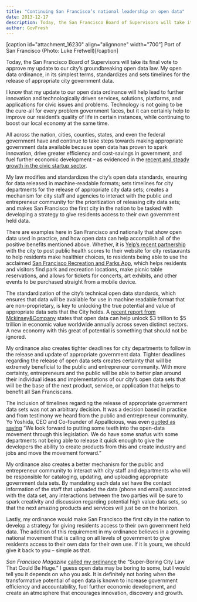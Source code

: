 ```yaml
---
title: "Continuing San Francisco’s national leadership on open data"
date: 2013-12-17
description: Today, the San Francisco Board of Supervisors will take its final vote to approve my update to our city’s groundbreaking open data law. My open data ordinance, in its simplest terms, standardizes and sets timelines for the release of appropriate city government data.
author: GovFresh
---
```


[caption id="attachment_16230" align="alignnone" width="700"] Port of San Francisco (Photo: Luke Fretwell)[/caption]

Today, the San Francisco Board of Supervisors will take its final vote to approve my update to our city’s groundbreaking open data law. My open data ordinance, in its simplest terms, standardizes and sets timelines for the release of appropriate city government data. 

I know that my update to our open data ordinance will help lead to further innovation and technologically driven services, solutions, platforms, and applications for civic issues and problems. Technology is not going to be the cure-all for every problem government faces, but it can certainly help to improve our resident’s quality of life in certain instances, while continuing to boost our local economy at the same time. 

All across the nation, cities, counties, states, and even the federal government have and continue to take steps towards making appropriate government data available because open data has proven to spark innovation, drive greater efficiency and cost-savings in government, and fuel further economic development – as evidenced in the <a href="http://www.knightfoundation.org/media/uploads/publication_pdfs/knight-civic-tech.pdf">recent and steady growth in the civic startup sector</a>.

My law modifies and standardizes the city’s open data standards, ensuring for data released in machine-readable formats; sets timelines for city departments for the release of appropriate city data sets; creates a mechanism for city staff and agencies to interact with the public and entrepreneur community for the prioritization of releasing city data sets; and makes San Francisco the first city in the nation to be tasked with developing a strategy to give residents access to their own government held data.

There are examples here in San Francisco and nationally that show open data used in practice, and how open data can help accomplish all of the positive benefits mentioned above. Whether, it is <a href="http://blog.sfgate.com/techchron/2013/01/16/yelp-to-host-sf-restaurant-health-ratings/">Yelp’s recent partnership</a> with the city to post public health scores to their website for city restaurants to help residents make healthier choices, to residents being able to use the acclaimed <a href="http://www.appallicious.com/sf-rec-park/">San Francisco Recreation and Parks App</a>, which helps residents and visitors find park and recreation locations, make picnic table reservations, and allows for tickets for concerts, art exhibits, and other events to be purchased straight from a mobile device. 

The standardization of the city’s technical open data standards, which ensures that data will be available for use in machine readable format that are non-proprietary, is key to unlocking the true potential and value of appropriate data sets that the City holds. A <a href="http://www.mckinsey.com/insights/business_technology/open_data_unlocking_innovation_and_performance_with_liquid_information">recent report from Mckinsey&amp;Company</a> states that open data can help unlock $3 trillion to $5 trillion in economic value worldwide annually across seven distinct sectors. A new economy with this great of potential is something that should not be ignored. 

My ordinance also creates tighter deadlines for city departments to follow in the release and update of appropriate government data. Tighter deadlines regarding the release of open data sets creates certainty that will be extremely beneficial to the public and entrepreneur community. With more certainty, entrepreneurs and the public will be able to better plan around their individual ideas and implementations of our city’s open data sets that will be the base of the next product, service, or application that helps to benefit all San Franciscans. 

The inclusion of timelines regarding the release of appropriate government data sets was not an arbitrary decision. It was a decision based in practice and from testimony we heard from the public and entrepreneur community. Yo Yoshida, CEO and Co-founder of Appallicious, was even <a href="http://www.sfexaminer.com/sanfrancisco/startups-say-open-data-legislation-would-lead-to-more-innovation/Content?oid=2632648">quoted as saying</a> “We look forward to putting some teeth into the open-data movement through this legislation. We do have some snafus with some departments not being able to release it quick enough to give the developers the ability to create products from this and create industry and jobs and move the movement forward.”

My ordinance also creates a better mechanism for the public and entrepreneur community to interact with city staff and departments who will be responsible for cataloging, updating, and uploading appropriate government data sets. By mandating each data set have the contact information of the staff that uploaded the data (phone and email) associated with the data set, any interactions between the two parties will be sure to spark creativity and discussion regarding potential high value data sets, so that the next amazing products and services will just be on the horizon. 

Lastly, my ordinance would make San Francisco the first city in the nation to develop a strategy for giving residents access to their own government held data. The addition of this requirement in my ordinance believes in a growing national movement that is calling on all levels of government to give residents access to their own data for their own use. If it is yours, we should give it back to you – simple as that. 

<em>San Francisco Magazine</em> <a href="http://modernluxury.com/san-francisco/story/the-super-boring-change-city-law-could-be-huge">called my ordinance</a> the “Super-Boring City Law That Could Be Huge.” I guess open data may be boring to some, but I would tell you it depends on who you ask. It is definitely not boring when the transformative potential of open data is known to increase government efficiency and accountability, fuel further economic development, and create an atmosphere that encourages innovation, discovery and growth. 
